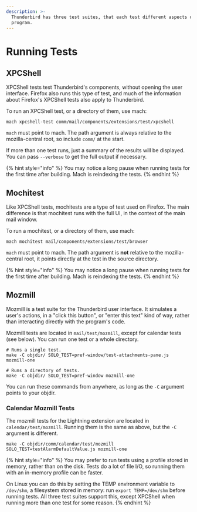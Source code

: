 ```yaml
---
description: >-
  Thunderbird has three test suites, that each test different aspects of the
  program.
---
```


# Running Tests

## XPCShell

XPCShell tests test Thunderbird's components, without opening the user interface. Firefox also runs this type of test, and much of the information about Firefox's XPCShell tests also apply to Thunderbird.

To run an XPCShell test, or a directory of them, use mach:

```shell
mach xpcshell-test comm/mail/components/extensions/test/xpcshell
```

`mach` must point to mach. The path argument is always relative to the mozilla-central root, so include `comm/` at the start.

If more than one test runs, just a summary of the results will be displayed. You can pass `--verbose` to get the full output if necessary.

{% hint style="info" %}
You may notice a long pause when running tests for the first time after building. Mach is reindexing the tests.
{% endhint %}

## Mochitest

Like XPCShell tests, mochitests are a type of test used on Firefox. The main difference is that mochitest runs with the full UI, in the context of the main mail window.

To run a mochitest, or a directory of them, use mach:

```shell
mach mochitest mail/components/extensions/test/browser
```

`mach` must point to mach. The path argument is **not** relative to the mozilla-central root, it points directly at the test in the source directory.

{% hint style="info" %}
You may notice a long pause when running tests for the first time after building. Mach is reindexing the tests.
{% endhint %}

## Mozmill

Mozmill is a test suite for the Thunderbird user interface. It simulates a user's actions, in a "click this button", or "enter this text" kind of way, rather than interacting directly with the program's code.

Mozmill tests are located in `mail/test/mozmill`, except for calendar tests \(see below\). You can run one test or a whole directory.

```shell
# Runs a single test.
make -C objdir/ SOLO_TEST=pref-window/test-attachments-pane.js mozmill-one

# Runs a directory of tests.
make -C objdir/ SOLO_TEST=pref-window mozmill-one
```

You can run these commands from anywhere, as long as the `-C` argument points to your objdir.

### Calendar Mozmill Tests

The mozmill tests for the Lightning extension are located in `calendar/test/mozmill`. Running them is the same as above, but the `-C` argument is different.

```shell
make -C objdir/comm/calendar/test/mozmill SOLO_TEST=testAlarmDefaultValue.js mozmill-one
```

{% hint style="info" %}
You may prefer to run tests using a profile stored in memory, rather than on the disk. Tests do a lot of file I/O, so running them with an in-memory profile can be faster.

On Linux you can do this by setting the TEMP environment variable to `/dev/shm`, a filesystem stored in memory: run `export TEMP=/dev/shm` before running tests. All three test suites support this, except XPCShell when running more than one test for some reason.
{% endhint %}

